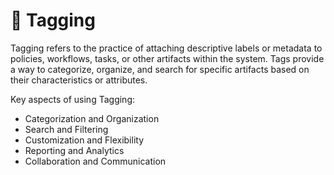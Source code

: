 # 📁 Tagging

Tagging refers to the practice of attaching descriptive labels or metadata to policies, workflows, tasks, or other artifacts within the system. Tags provide a way to categorize, organize, and search for specific artifacts based on their characteristics or attributes.

Key aspects of using Tagging:

* Categorization and Organization
* Search and Filtering
* Customization and Flexibility
* Reporting and Analytics
* Collaboration and Communication
